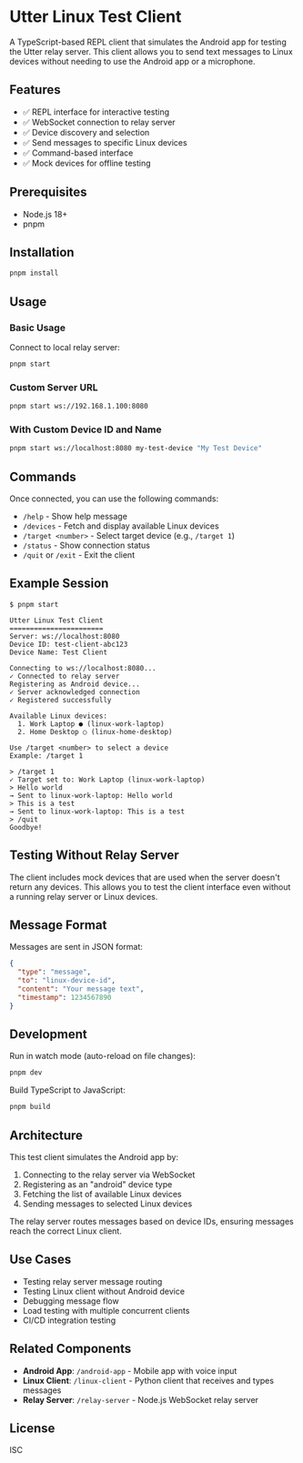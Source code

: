 # Utter Linux Test Client

A TypeScript-based REPL client that simulates the Android app for testing the Utter relay server. This client allows you to send text messages to Linux devices without needing to use the Android app or a microphone.

## Features

- ✅ REPL interface for interactive testing
- ✅ WebSocket connection to relay server
- ✅ Device discovery and selection
- ✅ Send messages to specific Linux devices
- ✅ Command-based interface
- ✅ Mock devices for offline testing

## Prerequisites

- Node.js 18+
- pnpm

## Installation

```bash
pnpm install
```

## Usage

### Basic Usage

Connect to local relay server:

```bash
pnpm start
```

### Custom Server URL

```bash
pnpm start ws://192.168.1.100:8080
```

### With Custom Device ID and Name

```bash
pnpm start ws://localhost:8080 my-test-device "My Test Device"
```

## Commands

Once connected, you can use the following commands:

- `/help` - Show help message
- `/devices` - Fetch and display available Linux devices
- `/target <number>` - Select target device (e.g., `/target 1`)
- `/status` - Show connection status
- `/quit` or `/exit` - Exit the client

## Example Session

```
$ pnpm start

Utter Linux Test Client
=======================
Server: ws://localhost:8080
Device ID: test-client-abc123
Device Name: Test Client

Connecting to ws://localhost:8080...
✓ Connected to relay server
Registering as Android device...
✓ Server acknowledged connection
✓ Registered successfully

Available Linux devices:
  1. Work Laptop ● (linux-work-laptop)
  2. Home Desktop ○ (linux-home-desktop)

Use /target <number> to select a device
Example: /target 1

> /target 1
✓ Target set to: Work Laptop (linux-work-laptop)
> Hello world
→ Sent to linux-work-laptop: Hello world
> This is a test
→ Sent to linux-work-laptop: This is a test
> /quit
Goodbye!
```

## Testing Without Relay Server

The client includes mock devices that are used when the server doesn't return any devices. This allows you to test the client interface even without a running relay server or Linux devices.

## Message Format

Messages are sent in JSON format:

```json
{
  "type": "message",
  "to": "linux-device-id",
  "content": "Your message text",
  "timestamp": 1234567890
}
```

## Development

Run in watch mode (auto-reload on file changes):

```bash
pnpm dev
```

Build TypeScript to JavaScript:

```bash
pnpm build
```

## Architecture

This test client simulates the Android app by:

1. Connecting to the relay server via WebSocket
2. Registering as an "android" device type
3. Fetching the list of available Linux devices
4. Sending messages to selected Linux devices

The relay server routes messages based on device IDs, ensuring messages reach the correct Linux client.

## Use Cases

- Testing relay server message routing
- Testing Linux client without Android device
- Debugging message flow
- Load testing with multiple concurrent clients
- CI/CD integration testing

## Related Components

- **Android App**: `/android-app` - Mobile app with voice input
- **Linux Client**: `/linux-client` - Python client that receives and types messages
- **Relay Server**: `/relay-server` - Node.js WebSocket relay server

## License

ISC
